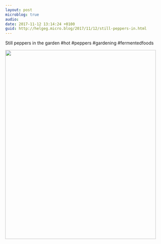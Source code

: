 ```yaml
---
layout: post
microblog: true
audio: 
date: 2017-11-12 13:14:24 +0100
guid: http://helgeg.micro.blog/2017/11/12/still-peppers-in.html
---
```

Still peppers in the garden #hot #peppers #gardening #fermentedfoods

<img src="http://microblog.helgegudmundsen.com/uploads/2018/3f499655db.jpg" width="480" height="600" />
